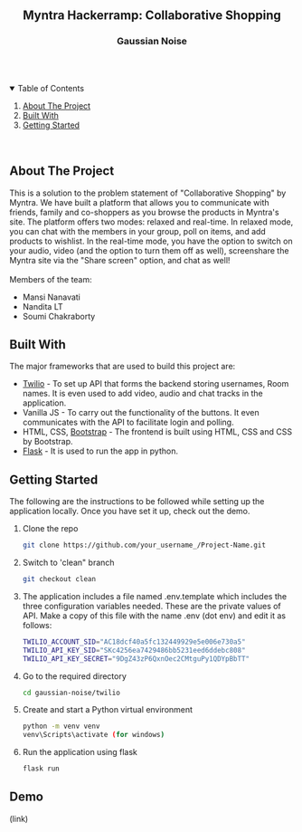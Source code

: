 
<br />
<p align="center">
  <h2 align="center">Myntra Hackerramp: Collaborative Shopping</h3>
  <h3 align="center">Gaussian Noise</h4> <br/><br/>
</p>



<!-- TABLE OF CONTENTS -->
<details open="open">
  <summary>Table of Contents</summary>
  <ol>
    <li>
      <a href="#about-the-project">About The Project</a>
    </li>
    <li><a href="#built-with">Built With</a></li>
    <li>
      <a href="#getting-started">Getting Started</a>
    </li>
  </ol>
</details>

<br/>

<!-- ABOUT THE PROJECT -->
## About The Project

This is a solution to the problem statement of "Collaborative Shopping" by Myntra. We have built a platform that allows you to communicate with friends, family and co-shoppers as you browse the products in Myntra's site. The platform offers two modes: relaxed and real-time. In relaxed mode, you can chat with the members in your group, poll on items, and add products to wishlist. In the real-time mode, you have the option to switch on your audio, video (and the option to turn them off as well), screenshare the Myntra site via the "Share screen" option, and chat as well! 
<br/><br/>
Members of the team:
* Mansi Nanavati
* Nandita LT
* Soumi Chakraborty

## Built With

The major frameworks that are used to build this project are:
* [Twilio](https://www.twilio.com/) - To set up API that forms the backend storing usernames, Room names. It is even used to add video, audio and chat tracks in the application.
* Vanilla JS - To carry out the functionality of the buttons. It even communicates with the API to facilitate login and polling.
* HTML, CSS, [Bootstrap](https://getbootstrap.com) - The frontend is built using HTML, CSS and CSS by Bootstrap.
* [Flask](https://flask.palletsprojects.com/en/1.1.x/) - It is used to run the app in python.



<!-- GETTING STARTED -->
## Getting Started

The following are the instructions to be followed while setting up the application locally. Once you have set it up, check out the demo.

1. Clone the repo
   ```sh
   git clone https://github.com/your_username_/Project-Name.git
   ```
2. Switch to 'clean" branch
   ```sh
   git checkout clean
   ```
3. The application includes a file named .env.template which includes the three configuration variables needed. These are the private values of API. Make a copy of this file with the name .env (dot env) and edit it as follows:
    ```sh
    TWILIO_ACCOUNT_SID="AC18dcf40a5fc132449929e5e006e730a5"
    TWILIO_API_KEY_SID="SKc4256ea7429486bb5231eed6ddebc808"
    TWILIO_API_KEY_SECRET="9DgZ43zP6QxnOec2CMtguPy1QDYpBbTT"
    ```
3. Go to the required directory
   ```sh
   cd gaussian-noise/twilio
   ```
4. Create and start a Python virtual environment
   ```sh
   python -m venv venv
   venv\Scripts\activate (for windows)
   ```
5. Run the application using flask
   ```sh
   flask run
   ```



## Demo

(link)
